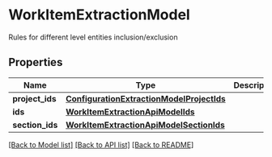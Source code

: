 # WorkItemExtractionModel

Rules for different level entities inclusion/exclusion

## Properties
Name | Type | Description | Notes
------------ | ------------- | ------------- | -------------
**project_ids** | [**ConfigurationExtractionModelProjectIds**](ConfigurationExtractionModelProjectIds.md) |  | [optional] 
**ids** | [**WorkItemExtractionApiModelIds**](WorkItemExtractionApiModelIds.md) |  | [optional] 
**section_ids** | [**WorkItemExtractionApiModelSectionIds**](WorkItemExtractionApiModelSectionIds.md) |  | [optional] 

[[Back to Model list]](../README.md#documentation-for-models) [[Back to API list]](../README.md#documentation-for-api-endpoints) [[Back to README]](../README.md)


